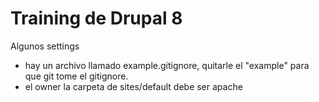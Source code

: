 # Training de Drupal 8

Algunos settings
* hay un archivo llamado example.gitignore, quitarle el "example" para que git tome el gitignore.
* el owner la carpeta de sites/default debe ser apache
